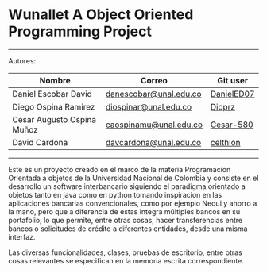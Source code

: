 # Wunallet A Object Oriented Programming Project

---
Autores: 

|Nombre                     |Correo                        |Git user               |
|---------------------------|------------------------------|-----------------------|
|Daniel Escobar David       |danescobar@unal.edu.co       |[DanielED07](https://github.com/DanielED07)            |
|Diego Ospina Ramirez       |diospinar@unal.edu.co        |[Dioprz](https://github.com/Dioprz)               |
|Cesar Augusto Ospina Muñoz |caospinamu@unal.edu.co       |[Cesar-580](https://github.com/Cesar-580)            |
|David Cardona              |davcardona@unal.edu.co       |[celthion](https://github.com/celthion)           |
---

Este es un proyecto creado en el marco de la materia Programacion Orientada a objetos de la Universidad Nacional de Colombia y consiste en el desarrollo un software interbancario siguiendo el paradigma orientado a objetos tanto en java como en python tomando  inspiracion en las aplicaciones bancarias
convencionales, como por ejemplo Nequi y ahorro a la mano, pero que a diferencia de estas
integra múltiples bancos en su portafolio; lo que permite, entre otras cosas, hacer
transferencias entre bancos o solicitudes de crédito a diferentes entidades, desde una
misma interfaz.

Las diversas funcionalidades, clases, pruebas de escritorio, entre otras cosas relevantes se especifican en la memoria escrita correspondiente.

